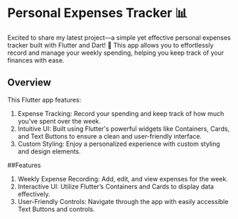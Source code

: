 # Personal Expenses Tracker 📊
Excited to share my latest project—a simple yet effective personal expenses tracker built with Flutter and Dart! 🎉 This app allows you to effortlessly record and manage your weekly spending, helping you keep track of your finances with ease.

## Overview
This Flutter app features:

1) Expense Tracking: Record your spending and keep track of how much you’ve spent over the week.
2) Intuitive UI: Built using Flutter's powerful widgets like Containers, Cards, and Text Buttons to ensure a clean and user-friendly interface.
3) Custom Styling: Enjoy a personalized experience with custom styling and design elements.


##Features
1) Weekly Expense Recording: Add, edit, and view expenses for the week.
2) Interactive UI: Utilize Flutter’s Containers and Cards to display data effectively.
3) User-Friendly Controls: Navigate through the app with easily accessible Text Buttons and controls.
